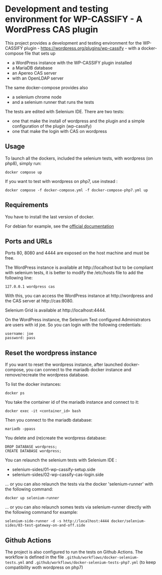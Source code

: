 Development and testing environment for WP-CASSIFY - A WordPress CAS plugin
============================

This project provides a development and testing environment for the WP-CASSIFY plugin - https://wordpress.org/plugins/wp-cassify - with a docker-compose file that sets up 
 * a WordPress instance with the WP-CASSIFY plugin installed
 * a MariaDB database
 * an Apereo CAS server
 * with an OpenLDAP server

The same docker-compose provides also 
 * a selenium chrome node
 * and a selenium runner that runs the tests

The tests are edited with Selenium IDE.
There are two tests:
 * one that make the install of wordpress and the plugin and a simple configuration of the plugin (wp-cassify)
 * one that make the login with CAS on wordpress

## Usage

To launch all the dockers, included the selenium tests, with wordpress (on php8), simply run:
```
docker compose up 
```

If you want to test with wordpress on php7, use instead :
```
docker compose -f docker-compose.yml -f docker-compose-php7.yml up 
```

## Requirements

You have to install the last version of docker.

For debian for example, see the [official documentation](https://docs.docker.com/engine/install/debian/#install-using-the-repository)

## Ports and URLs

Ports 80, 8080 and 4444 are exposed on the host machine and must be free.

The WordPress instance is available at http://localhost but to be compliant with selenium tests, it is better to modify the /etc/hosts file to add the following line:
```
127.0.0.1 wordpress cas
```

With this, you can access the WordPress instance at http://wordpress and the CAS server at http://cas:8080.

Selenium Grid is available at http://localhost:4444.

On the WordPress instance, the Selenium Test configured Administrators are users with id joe.
So you can login with the following credentials:
```
username: joe
password: pass
```

## Reset the wordpress instance

If you want to reset the wordpress instance, after launched docker-compose, you can connect to the mariadb docker instance and remove/recreate the wordpress database.

To list the docker instances:
```  
docker ps
```

You take the container id of the mariadb instance and connect to it:
```
docker exec -it <container_id> bash
```

Then you connect to the mariadb database:
```
mariadb -ppass
```

You delete and (re)create the wordpress database:
```
DROP DATABASE wordpress;
CREATE DATABASE wordpress;
```

You can relaunch the selenium tests with Selenium IDE :
* selenium-sides/01-wp-cassify-setup.side
* selenium-sides/02-wp-cassify-cas-login.side

... or you can also relaunch the tests via the docker 'selenium-runner' with the following command:
```
docker up selenium-runner 
```

... or you can also relaunch somes tests via selenium-runner directly with the following command for example:
```
selenium-side-runner -d -s http://localhost:4444 docker/selenium-sides/03-test-gateway-on-and-off.side
```

## Github Actions

The project is also configured to run the tests on Github Actions. The workflow is defined in the file `.github/workflows/docker-selenium-tests.yml` and `.github/workflows/docker-selenium-tests-php7.yml` (to keep compatibility woth wordpress on php7)
